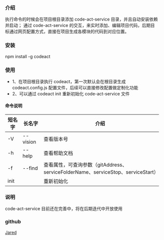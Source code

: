 ### 介绍

执行命令的时候会在项目根目录添加 code-act-service 目录，并且自动安装依赖并启动；
通过 code-act-service 的交互，来实时添加、编辑项目代码，后期目标通过网页配置方式，直接在项目生成各模块的代码到对应位置。

### 安装

npm install -g codeact

### 使用

- 1、在项目根目录执行 codeact，第一次默认会在根目录生成 codeact.config.js 配置文件，后续可以直接修改配置做定制化功能
- 2、可以通过 codeact init 重新初始化 code-act-service 文件

#### 命令说明

| 短名字 | 长名字   | 介绍                                                                             |
| ------ | -------- | -------------------------------------------------------------------------------- |
| -V     | --vision | 查看版本号                                                                       |
| -h     | --help   | 查看帮助文档                                                                     |
| -f     | --find   | 查看属性，可查询参数（gitAddress、serviceFolderName、serviceStop、serviceStart） |
| init   |          | 重新初始化                                                                       |

### 说明

code-act-service 目前还在完善中，将在后期迭代中开放使用

### github

[Jared](https://github.com/aisriver/codect.git)
